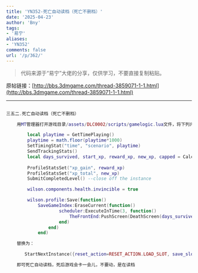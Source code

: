 ```yaml
---
title: 'YN352-死亡自动读档（死亡不删档）'
date: '2025-04-23'
author: 'Bny'
tags:
- '易宁'
aliases:
- 'YN352'
comments: false
url: '/p/362/'
---
```


> 代码来源于“易宁”大佬的分享，仅供学习，不要直接复制粘贴。

原帖链接：[http://bbs.3dmgame.com/thread-3859071-1-1.html](http://bbs.3dmgame.com/thread-3859071-1-1.html)

---

```lua  

三五二.死亡自动读档（死亡不删档）

	用MT管理器打开游戏目录/assets/DLC0002/scripts/gamelogic.lua文件，将下列内容：

		local playtime = GetTimePlaying()
		playtime = math.floor(playtime*1000)
		SetTimingStat("time", "scenario", playtime)
		SendTrackingStats()
		local days_survived, start_xp, reward_xp, new_xp, capped = CalculatePlayerRewards(wilson)
		
		ProfileStatsSet("xp_gain", reward_xp)
		ProfileStatsSet("xp_total", new_xp)
		SubmitCompletedLevel() --close off the instance

		wilson.components.health.invincible = true

		wilson.profile:Save(function()
			SaveGameIndex:EraseCurrent(function() 
					scheduler:ExecuteInTime(3, function() 
						TheFrontEnd:PushScreen(DeathScreen(days_survived, start_xp, nil, capped))
					end)
				end)
			end)

	替换为：

	   StartNextInstance({reset_action=RESET_ACTION.LOAD_SLOT, save_slot = SaveGameIndex:GetCurrentSaveSlot()}, true)

	即可死亡自动读档，死后游戏会卡一会儿，不要动，是在读档

```  

